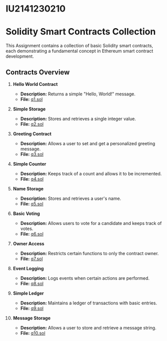 # IU2141230210
# Solidity Smart Contracts Collection

This Assignment contains a collection of basic Solidity smart contracts, each demonstrating a fundamental concept in Ethereum smart contract development.

## Contracts Overview

1. **Hello World Contract**
   - **Description:** Returns a simple "Hello, World!" message.
   - **File:** [q1.sol](q1.sol)

2. **Simple Storage**
   - **Description:** Stores and retrieves a single integer value.
   - **File:** [q2.sol](q2.sol)

3. **Greeting Contract**
   - **Description:** Allows a user to set and get a personalized greeting message.
   - **File:** [q3.sol](q3.sol)

4. **Simple Counter**
   - **Description:** Keeps track of a count and allows it to be incremented.
   - **File:** [q4.sol](q4.sol)

5. **Name Storage**
   - **Description:** Stores and retrieves a user's name.
   - **File:** [q5.sol](q5.sol)

6. **Basic Voting**
   - **Description:** Allows users to vote for a candidate and keeps track of votes.
   - **File:** [q6.sol](q6.sol)

7. **Owner Access**
   - **Description:** Restricts certain functions to only the contract owner.
   - **File:** [q7.sol](q7.sol)

8. **Event Logging**
   - **Description:** Logs events when certain actions are performed.
   - **File:** [q8.sol](q8.sol)

9. **Simple Ledger**
   - **Description:** Maintains a ledger of transactions with basic entries.
   - **File:** [q9.sol](q9.sol)

10. **Message Storage**
    - **Description:** Allows a user to store and retrieve a message string.
    - **File:** [q10.sol](q10.sol)



